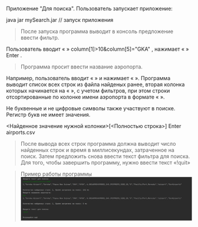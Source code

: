 Приложение "Для поиска".
Пользователь запускает приложение:

java jar mySearch.jar // запуск приложения
> После запуска программа выводит в консоль предложение ввести фильтр.

Пользователь вводит « » column[1]>10&column[5]="GKA" , нажимает « » Enter .
> Программа просит ввести название аэропорта.

Например, пользователь вводит « » и нажимает « ». Программа выводит список всех
строк из файла найденых ранее, вторая колонка которых начинается на « », с учетом
фильтров, при этом строки отсортированные по колонке имени аэропорта в формате
« ».

Не буквенные и не цифровые символы также участвуют в поиске. Регистр букв не имеет
значения.

<Найденное значение нужной колонки>[<Полностью строка>]
Enter
airports.csv
> После вывода всех строк программа должна выводит число найденных строк и время в
миллисекундах, затраченное на поиск.
> Затем предложить снова ввести текст фильтра для поиска.
> Для того, чтобы завершить программу, нужно ввести текст «!quit»



>Пример работы программы
 ![img.png](img.png)

